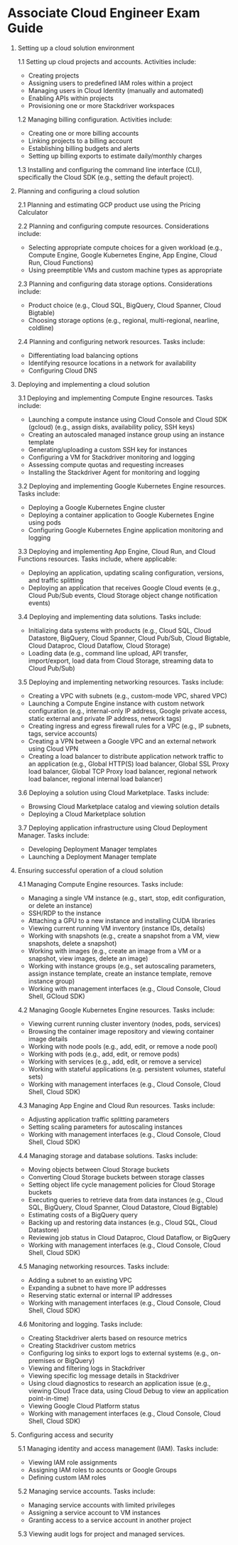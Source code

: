 # Associate Cloud Engineer Exam Guide

1. Setting up a cloud solution environment
    
    1.1 Setting up cloud projects and accounts. Activities include:

    * Creating projects
    * Assigning users to predefined IAM roles within a project
    * Managing users in Cloud Identity (manually and automated)
    * Enabling APIs within projects
    * Provisioning one or more Stackdriver workspaces

    1.2 Managing billing configuration. Activities include:

    * Creating one or more billing accounts
    * Linking projects to a billing account
    * Establishing billing budgets and alerts
    * Setting up billing exports to estimate daily/monthly charges

    1.3 Installing and configuring the command line interface (CLI), specifically the Cloud SDK (e.g., setting the default project).

2. Planning and configuring a cloud solution
    
    2.1 Planning and estimating GCP product use using the Pricing Calculator

    2.2 Planning and configuring compute resources. Considerations include:

    * Selecting appropriate compute choices for a given workload (e.g., Compute Engine, Google Kubernetes Engine, App Engine, Cloud Run, Cloud Functions)
    * Using preemptible VMs and custom machine types as appropriate

    2.3 Planning and configuring data storage options. Considerations include:

    * Product choice (e.g., Cloud SQL, BigQuery, Cloud Spanner, Cloud Bigtable)
    * Choosing storage options (e.g., regional, multi-regional, nearline, coldline)

    2.4 Planning and configuring network resources. Tasks include:

    * Differentiating load balancing options
    * Identifying resource locations in a network for availability
    * Configuring Cloud DNS

3. Deploying and implementing a cloud solution

    3.1 Deploying and implementing Compute Engine resources. Tasks include:

    * Launching a compute instance using Cloud Console and Cloud SDK (gcloud) (e.g., assign disks, availability policy, SSH keys)
    * Creating an autoscaled managed instance group using an instance template
    * Generating/uploading a custom SSH key for instances
    * Configuring a VM for Stackdriver monitoring and logging
    * Assessing compute quotas and requesting increases
    * Installing the Stackdriver Agent for monitoring and logging

    3.2 Deploying and implementing Google Kubernetes Engine resources. Tasks include:

    * Deploying a Google Kubernetes Engine cluster
    * Deploying a container application to Google Kubernetes Engine using pods
    * Configuring Google Kubernetes Engine application monitoring and logging
    
    3.3 Deploying and implementing App Engine, Cloud Run, and Cloud Functions resources. Tasks include, where applicable:

    * Deploying an application, updating scaling configuration, versions, and traffic splitting
    * Deploying an application that receives Google Cloud events (e.g., Cloud Pub/Sub events, Cloud Storage object change notification events)

    3.4 Deploying and implementing data solutions. Tasks include:

    * Initializing data systems with products (e.g., Cloud SQL, Cloud Datastore, BigQuery, Cloud Spanner, Cloud Pub/Sub, Cloud Bigtable, Cloud Dataproc, Cloud Dataflow, Cloud Storage)
    * Loading data (e.g., command line upload, API transfer, import/export, load data from Cloud Storage, streaming data to Cloud Pub/Sub)

    3.5 Deploying and implementing networking resources. Tasks include:

    * Creating a VPC with subnets (e.g., custom-mode VPC, shared VPC)
    * Launching a Compute Engine instance with custom network configuration (e.g., internal-only IP address, Google private access, static external and private IP address, network tags)
    * Creating ingress and egress firewall rules for a VPC (e.g., IP subnets, tags, service accounts)
    * Creating a VPN between a Google VPC and an external network using Cloud VPN
    * Creating a load balancer to distribute application network traffic to an application (e.g., Global HTTP(S) load balancer, Global SSL Proxy load balancer, Global TCP Proxy load balancer, regional network load balancer, regional internal load balancer)

    3.6 Deploying a solution using Cloud Marketplace. Tasks include:

    * Browsing Cloud Marketplace catalog and viewing solution details
    * Deploying a Cloud Marketplace solution
    
    3.7 Deploying application infrastructure using Cloud Deployment Manager. Tasks include:

    * Developing Deployment Manager templates
    * Launching a Deployment Manager template

4. Ensuring successful operation of a cloud solution

    4.1 Managing Compute Engine resources. Tasks include:

    * Managing a single VM instance (e.g., start, stop, edit configuration, or delete an instance)
    * SSH/RDP to the instance
    * Attaching a GPU to a new instance and installing CUDA libraries
    * Viewing current running VM inventory (instance IDs, details)
    * Working with snapshots (e.g., create a snapshot from a VM, view snapshots, delete a snapshot)
    * Working with images (e.g., create an image from a VM or a snapshot, view images, delete an image)
    * Working with instance groups (e.g., set autoscaling parameters, assign instance template, create an instance template, remove instance group)
    * Working with management interfaces (e.g., Cloud Console, Cloud Shell, GCloud SDK)

    4.2 Managing Google Kubernetes Engine resources. Tasks include:

    * Viewing current running cluster inventory (nodes, pods, services)
    * Browsing the container image repository and viewing container image details
    * Working with node pools (e.g., add, edit, or remove a node pool)
    * Working with pods (e.g., add, edit, or remove pods)
    * Working with services (e.g., add, edit, or remove a service)
    * Working with stateful applications (e.g. persistent volumes, stateful sets)
    * Working with management interfaces (e.g., Cloud Console, Cloud Shell, Cloud SDK)

    4.3 Managing App Engine and Cloud Run resources. Tasks include:

    * Adjusting application traffic splitting parameters
    * Setting scaling parameters for autoscaling instances
    * Working with management interfaces (e.g., Cloud Console, Cloud Shell, Cloud SDK)

    4.4 Managing storage and database solutions. Tasks include:

    * Moving objects between Cloud Storage buckets
    * Converting Cloud Storage buckets between storage classes
    * Setting object life cycle management policies for Cloud Storage buckets
    * Executing queries to retrieve data from data instances (e.g., Cloud SQL, BigQuery, Cloud Spanner, Cloud Datastore, Cloud Bigtable)
    * Estimating costs of a BigQuery query
    * Backing up and restoring data instances (e.g., Cloud SQL, Cloud Datastore)
    * Reviewing job status in Cloud Dataproc, Cloud Dataflow, or BigQuery
    * Working with management interfaces (e.g., Cloud Console, Cloud Shell, Cloud SDK)
    
    4.5 Managing networking resources. Tasks include:

    * Adding a subnet to an existing VPC
    * Expanding a subnet to have more IP addresses
    * Reserving static external or internal IP addresses
    * Working with management interfaces (e.g., Cloud Console, Cloud Shell, Cloud SDK)

    4.6 Monitoring and logging. Tasks include:

    * Creating Stackdriver alerts based on resource metrics
    * Creating Stackdriver custom metrics
    * Configuring log sinks to export logs to external systems (e.g., on-premises or BigQuery)
    * Viewing and filtering logs in Stackdriver
    * Viewing specific log message details in Stackdriver
    * Using cloud diagnostics to research an application issue (e.g., viewing Cloud Trace data, using Cloud Debug to view an application point-in-time)
    * Viewing Google Cloud Platform status
    * Working with management interfaces (e.g., Cloud Console, Cloud Shell, Cloud SDK)

5. Configuring access and security
    
    5.1 Managing identity and access management (IAM). Tasks include:

    * Viewing IAM role assignments
    * Assigning IAM roles to accounts or Google Groups
    * Defining custom IAM roles

    5.2 Managing service accounts. Tasks include:

    * Managing service accounts with limited privileges
    * Assigning a service account to VM instances
    * Granting access to a service account in another project

    5.3 Viewing audit logs for project and managed services.